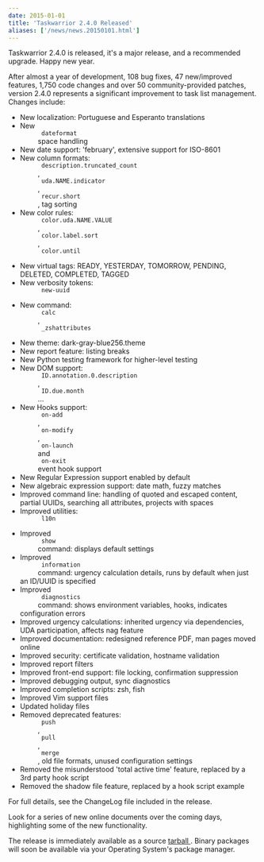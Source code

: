 ```yaml
---
date: 2015-01-01
title: 'Taskwarrior 2.4.0 Released'
aliases: ['/news/news.20150101.html']
---
```

<div class="col-md-8 main">
 <div class="row">
  <p>
   Taskwarrior 2.4.0 is released, it's a major release, and a
            recommended upgrade. Happy new year.
  </p>
  <p>
   After almost a year of development, 108 bug fixes, 47 new/improved
            features, 1,750 code changes and over 50 community-provided patches,
            version 2.4.0 represents a significant improvement to task list
            management. Changes include:
  </p>
  <p>
   <ul>
    <li>
     New localization: Portuguese and Esperanto translations
    </li>
    <li>
     New
     <code>
      dateformat
     </code>
     space handling
    </li>
    <li>
     New date support: 'february', extensive support for ISO-8601
    </li>
    <li>
     New column formats:
     <code>
      description.truncated_count
     </code>
     ,
     <code>
      uda.NAME.indicator
     </code>
     ,
     <code>
      recur.short
     </code>
     , tag sorting
    </li>
    <li>
     New color rules:
     <code>
      color.uda.NAME.VALUE
     </code>
     ,
     <code>
      color.label.sort
     </code>
     ,
     <code>
      color.until
     </code>
    </li>
    <li>
     New virtual tags: READY, YESTERDAY, TOMORROW, PENDING, DELETED, COMPLETED, TAGGED
    </li>
    <li>
     New verbosity tokens:
     <code>
      new-uuid
     </code>
    </li>
    <li>
     New command:
     <code>
      calc
     </code>
     ,
     <code>
      _zshattributes
     </code>
    </li>
    <li>
     New theme: dark-gray-blue­256.theme
    </li>
    <li>
     New report feature: listing breaks
    </li>
    <li>
     New Python testing framework for higher-level testing
    </li>
    <li>
     New DOM support:
     <code>
      ID.annotation.0.description
     </code>
     ,
     <code>
      ID.due.month
     </code>
     ...
    </li>
    <li>
     New Hooks support:
     <code>
      on-add
     </code>
     ,
     <code>
      on-modify
     </code>
     ,
     <code>
      on-launch
     </code>
     and
     <code>
      on-exit
     </code>
     event hook support
    </li>
    <li>
     New Regular Expression support enabled by default
    </li>
    <li>
     New algebraic expression support: date math, fuzzy matches
    </li>
    <li>
     Improved command line: handling of quoted and escaped content, partial UUIDs, searching all attributes, projects with spaces
    </li>
    <li>
     Improved utilities:
     <code>
      l10n
     </code>
    </li>
    <li>
     Improved
     <code>
      show
     </code>
     command: displays default settings
    </li>
    <li>
     Improved
     <code>
      information
     </code>
     command: urgency calculation details, runs by default when just an ID/UUID is specified
    </li>
    <li>
     Improved
     <code>
      diagnostics
     </code>
     command: shows environment variables, hooks, indicates configuration errors
    </li>
    <li>
     Improved urgency calculations: inherited urgency via dependencies, UDA participation, affects nag feature
    </li>
    <li>
     Improved documentation: redesigned reference PDF, man pages moved online
    </li>
    <li>
     Improved security: certificate validation, hostname validation
    </li>
    <li>
     Improved report filters
    </li>
    <li>
     Improved front-end support: file locking, confirmation suppression
    </li>
    <li>
     Improved debugging output, sync diagnostics
    </li>
    <li>
     Improved completion scripts: zsh, fish
    </li>
    <li>
     Improved Vim support files
    </li>
    <li>
     Updated holiday files
    </li>
    <li>
     Removed deprecated features:
     <code>
      push
     </code>
     ,
     <code>
      pull
     </code>
     ,
     <code>
      merge
     </code>
     , old file formats, unused configuration settings
    </li>
    <li>
     Removed the misunderstood 'total active time' feature, replaced by a 3rd party hook script
    </li>
    <li>
     Removed the shadow file feature, replaced by a hook script example
    </li>
   </ul>
   For full details, see the ChangeLog file included in the release.
  </p>
  <p>
   Look for a series of new online documents over the coming days,
            highlighting some of the new functionality.
  </p>
  <p>
   The release is immediately available as a source
   <a href="/download/task-latest.tar.gz">
    tarball
   </a>
   .
            Binary packages will soon be available via your Operating System's
            package manager.
  </p>
 </div>
</div>

